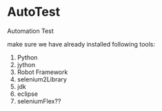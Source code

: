 AutoTest
========

Automation Test 

make sure we have already installed following tools: 

1. Python
2. jython
3. Robot Framework
4. selenium2Library
5. jdk
6. eclipse
7. seleniumFlex??


